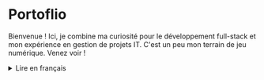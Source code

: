 
# Portoflio

Bienvenue ! Ici, je combine ma curiosité pour le développement full-stack et mon expérience en gestion de projets IT. C'est un peu mon terrain de jeu numérique. Venez voir !

<details>
<summary> Lire en français</summary>

## 🚀 Commencer

Ces instructions vous permettront d'obtenir une copie du projet et de l'exécuter sur votre machine locale à des fins de développement et de test.

### 🛠 Installation

Assurez-vous d'avoir la dernière version de [Node.js](https://nodejs.org/) et [Git](https://git-scm.com/downloads) installée sur votre ordinateur.

Pour commencer, forkez ce dépôt sur votre compte GitHub puis clonez-le sur votre machine locale.

```sh
git clone https://github.com/Bnoure/portfolio.git
cd nom-du-depot
```

## Main folder structure

- `app/*`- All the static pages
- `pages/api/views/*`- API for handling blog views
- `components/*`- All the components like Navbar, Footer, etc are here
- `content/*`- It contains all the mdx files for blog

# Running locally

```bash
# Clone this repository
git clone https://github.com/niteshseram/niteshseram.in.git

# Go into the repository folder
cd niteshseram.in

# Install dependencies
yarn

# Run
yarn dev
```

Create a `.env.local` file similar to `.env.example` with the values in it. But is not absolutely necessary thing to do to run the website locally.

- `DATABASE_URL` - DB URL for tracking the blog's view

# Built using

- [Next.js](https://nextjs.org/)
- [Tailwind CSS](https://tailwindcss.com/)
- [Contentlayer](https://contentlayer.dev)
- [MDX](https://mdxjs.com/)
- [Vercel](https://vercel.com)
